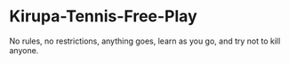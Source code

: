 Kirupa-Tennis-Free-Play
=======================

No rules, no restrictions, anything goes, learn as you go, and try not to kill anyone.
